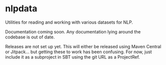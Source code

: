 # nlpdata

Utilities for reading and working with various datasets for NLP.

Documentation coming soon. Any documentation lying around the codebase is out of date.

Releases are not set up yet. This will either be released using Maven Central or Jitpack... but getting these to work has been confusing. For now, just include it as a subproject in SBT using the git URL as a ProjectRef.
